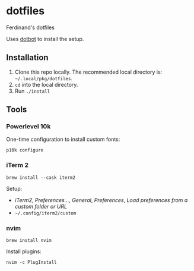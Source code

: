 # dotfiles
Ferdinand's dotfiles

Uses [dotbot][dotbot] to install the setup.

## Installation
1. Clone this repo locally.  The recommended local directory is: `~/.local/pkg/dotfiles`.
2. `cd` into the local directory.
3. Run `./install`

## Tools

### Powerlevel 10k
One-time configuration to install custom fonts:
```
p10k configure
```

### iTerm 2
```
brew install --cask iterm2
```

Setup:
* _iTerm2_, _Preferences..._, _General_, _Preferences_, _Load preferences from a custom folder or URL_
* `~/.config/iterm2/custom`

### nvim
```
brew install nvim
```

Install plugins:

```
nvim -c PlugInstall
```

[dotbot]: https://github.com/anishathalye/dotbot
